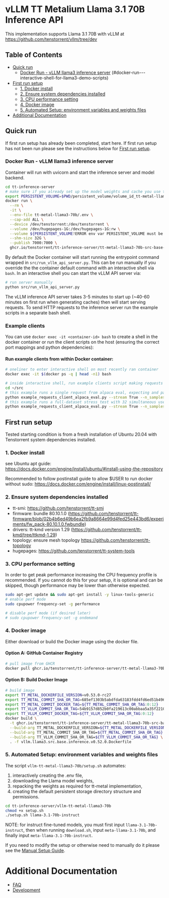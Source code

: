 # vLLM TT Metalium Llama 3.1 70B Inference API

This implementation supports Llama 3.1 70B with vLLM at https://github.com/tenstorrent/vllm/tree/dev

## Table of Contents

- [Quick run](#quick-run)
  - [Docker Run - vLLM llama3 inference server](#docker-run---llama3-inference-server)
(#docker-run---interactive-shell-for-llama3-demo-scripts)
- [First run setup](#first-run-setup)
  - [1. Docker install](#1-docker-install)
  - [2. Ensure system dependencies installed](#2-ensure-system-dependencies-installed)
  - [3. CPU performance setting](#3-cpu-performance-setting)
  - [4. Docker image](#4-docker-image)
  - [5. Automated Setup: environment variables and weights files](#5-automated-setup-environment-variables-and-weights-files)
- [Additional Documentation](#additional-documentation)

## Quick run

If first run setup has already been completed, start here. If first run setup has not been run please see the instructions below for [First run setup](#first-run-setup).

### Docker Run - vLLM llama3 inference server

Container will run with uvicorn and start the inference server and model backend.
```bash
cd tt-inference-server
# make sure if you already set up the model weights and cache you use the correct persistent volume
export PERSISTENT_VOLUME=$PWD/persistent_volume/volume_id_tt-metal-llama-3.1-70b-instructv0.0.1/
docker run \
  --rm \
  -it \
  --env-file tt-metal-llama3-70b/.env \
  --cap-add ALL \
  --device /dev/tenstorrent:/dev/tenstorrent \
  --volume /dev/hugepages-1G:/dev/hugepages-1G:rw \
  --volume ${PERSISTENT_VOLUME?ERROR env var PERSISTENT_VOLUME must be set}:/home/user/cache_root:rw \
  --shm-size 32G \
  --publish 7000:7000 \
  ghcr.io/tenstorrent/tt-inference-server/tt-metal-llama3-70b-src-base-vllm:v0.0.1-tt-metal-685ef1303b5a-54b9157d852b
```

By default the Docker container will start running the entrypoint command wrapped in `src/run_vllm_api_server.py`.
This can be run manually if you override the the container default command with an interactive shell via `bash`. 
In an interactive shell you can start the vLLM API server via:
```bash
# run server manually
python src/run_vllm_api_server.py
```

The vLLM inference API server takes 3-5 minutes to start up (~40-60 minutes on first run when generating caches) then will start serving requests. To send HTTP requests to the inference server run the example scripts in a separate bash shell. 

### Example clients

You can use `docker exec -it <container-id> bash` to create a shell in the docker container or run the client scripts on the host (ensuring the correct port mappings and python dependencies):

#### Run example clients from within Docker container:
```bash
# oneliner to enter interactive shell on most recently ran container
docker exec -it $(docker ps -q | head -n1) bash

# inside interactive shell, run example clients script making requests to vLLM server:
cd ~/src
# this example runs a single request from alpaca eval, expecting and parsing the streaming response
python example_requests_client_alpaca_eval.py --stream True --n_samples 1 --num_full_iterations 1 --batch_size 1
# this example runs a full-dataset stress test with 32 simultaneous users making requests
python example_requests_client_alpaca_eval.py --stream True --n_samples 805 --num_full_iterations 1 --batch_size 32
```


## First run setup

Tested starting condition is from a fresh installation of Ubuntu 20.04 with Tenstorrent system dependencies installed.

### 1. Docker install

see Ubuntu apt guide: https://docs.docker.com/engine/install/ubuntu/#install-using-the-repository

Recommended to follow postinstall guide to allow $USER to run docker without sudo: https://docs.docker.com/engine/install/linux-postinstall/

### 2. Ensure system dependencies installed

- tt-smi: https://github.com/tenstorrent/tt-smi
- firmware: bundle 80.10.1.0 (https://github.com/tenstorrent/tt-firmware/blob/02b4b6ed49b6ea2fb9a8664e99d4fed25e443bd6/experiments/fw_pack-80.10.1.0.fwbundle)
- drivers: tt-kmd version 1.29 (https://github.com/tenstorrent/tt-kmd/tree/ttkmd-1.29)
- topology: ensure mesh topology https://github.com/tenstorrent/tt-topology
- hugepages: https://github.com/tenstorrent/tt-system-tools

### 3. CPU performance setting

In order to get peak performance increasing the CPU frequency profile is recommended. If you cannot do this for your setup, it is optional and can be skipped, though performance may be lower than otherwise expected.

```bash
sudo apt-get update && sudo apt-get install -y linux-tools-generic
# enable perf mode
sudo cpupower frequency-set -g performance

# disable perf mode (if desired later)
# sudo cpupower frequency-set -g ondemand
```

### 4. Docker image

Either download or build the Docker image using the docker file.

#### Option A: GitHub Container Registry

```bash
# pull image from GHCR
docker pull ghcr.io/tenstorrent/tt-inference-server/tt-metal-llama3-70b-src-base-vllm:v0.0.1-tt-metal-685ef1303b5a-54b9157d852b
```

#### Option B: Build Docker Image

```bash
# build image
export TT_METAL_DOCKERFILE_VERSION=v0.53.0-rc27
export TT_METAL_COMMIT_SHA_OR_TAG=685ef1303b5abdfda63183fdd4fd6ed51b496833
export TT_METAL_COMMIT_DOCKER_TAG=${TT_METAL_COMMIT_SHA_OR_TAG:0:12}
export TT_VLLM_COMMIT_SHA_OR_TAG=54b9157d852b0fa219613c00abbaa5a35f221049
export TT_VLLM_COMMIT_DOCKER_TAG=${TT_VLLM_COMMIT_SHA_OR_TAG:0:12}
docker build \
  -t ghcr.io/tenstorrent/tt-inference-server/tt-metal-llama3-70b-src-base-vllm:v0.0.1-tt-metal-${TT_METAL_COMMIT_DOCKER_TAG}-${TT_VLLM_COMMIT_DOCKER_TAG} \
  --build-arg TT_METAL_DOCKERFILE_VERSION=${TT_METAL_DOCKERFILE_VERSION} \
  --build-arg TT_METAL_COMMIT_SHA_OR_TAG=${TT_METAL_COMMIT_SHA_OR_TAG} \
  --build-arg TT_VLLM_COMMIT_SHA_OR_TAG=${TT_VLLM_COMMIT_SHA_OR_TAG} \
  . -f vllm.llama3.src.base.inference.v0.52.0.Dockerfile
```

### 5. Automated Setup: environment variables and weights files

The script `vllm-tt-metal-llama3-70b/setup.sh` automates:

1. interactively creating the .env file,
2. downloading the Llama model weights,
3. repacking the weights as required for tt-metal implementation,
4. creating the default persistent storage directory structure and permissions.

```bash
cd tt-inference-server/vllm-tt-metal-llama3-70b
chmod +x setup.sh
./setup.sh llama-3.1-70b-instruct
```

NOTE: for instruct fine-tuned models, you must first input `llama-3.1-70b-instruct`, then when running `download.sh`, input `meta-llama-3.1-70b`, and finally input `meta-llama-3.1-70b-instruct`.

If you need to modify the setup or otherwise need to manually do it please see the [Manual Setup Guide](docs/manual_setup_guide.md).

# Additional Documentation

- [FAQ](docs/faq.md)
- [Development](docs/development.md)
